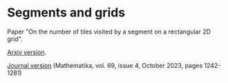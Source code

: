 # Segments and grids
 
Paper "On the number of tiles visited by a segment on a rectangular 2D grid". 

[Arxiv version](https://arxiv.org/abs/2201.03975).

[Journal version](https://londmathsoc.onlinelibrary.wiley.com/doi/full/10.1112/mtk.12223) (Mathematika, vol. 69, issue 4, October 2023, pages 1242-1281)
